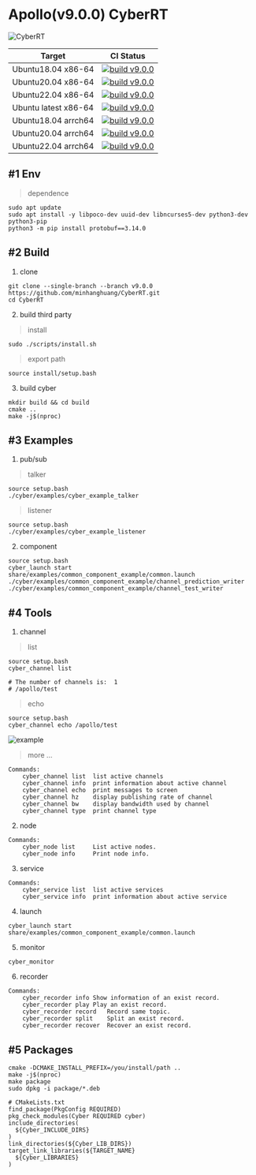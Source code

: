 # Apollo(v9.0.0) CyberRT

![CyberRT](./docs/CyberRT.gif)

| Target        |  CI Status  |
| ------------- | :-----:|
| Ubuntu18.04 x86-64   | [![build v9.0.0](https://github.com/minhanghuang/CyberRT/actions/workflows/ubuntu18-v9.0.0-build.yaml/badge.svg?branch=v9.0.0)](https://github.com/minhanghuang/CyberRT/actions/workflows/ubuntu18-v9.0.0-build.yaml) |
| Ubuntu20.04 x86-64  | [![build v9.0.0](https://github.com/minhanghuang/CyberRT/actions/workflows/ubuntu20-v9.0.0-build.yaml/badge.svg?branch=v9.0.0)](https://github.com/minhanghuang/CyberRT/actions/workflows/ubuntu20-v9.0.0-build.yaml) |
| Ubuntu22.04 x86-64  | [![build v9.0.0](https://github.com/minhanghuang/CyberRT/actions/workflows/ubuntu22-v9.0.0-build.yaml/badge.svg?branch=v9.0.0)](https://github.com/minhanghuang/CyberRT/actions/workflows/ubuntu22-v9.0.0-build.yaml) |
| Ubuntu latest x86-64  | [![build v9.0.0](https://github.com/minhanghuang/CyberRT/actions/workflows/ubuntu-latest-v9.0.0-build.yaml/badge.svg?branch=v9.0.0)](https://github.com/minhanghuang/CyberRT/actions/workflows/ubuntu-latest-v9.0.0-build.yaml) |
| Ubuntu18.04 arrch64 | [![build v9.0.0](https://github.com/minhanghuang/CyberRT/actions/workflows/ubuntu18-arrch64-v9.0.0-build.yaml/badge.svg?branch=v9.0.0)](https://github.com/minhanghuang/CyberRT/actions/workflows/ubuntu18-arrch64-v9.0.0-build.yaml) |
| Ubuntu20.04  arrch64 | [![build v9.0.0](https://github.com/minhanghuang/CyberRT/actions/workflows/ubuntu20-arrch64-v9.0.0-build.yaml/badge.svg?branch=v9.0.0)](https://github.com/minhanghuang/CyberRT/actions/workflows/ubuntu20-arrch64-v9.0.0-build.yaml) |
| Ubuntu22.04 arrch64 | [![build v9.0.0](https://github.com/minhanghuang/CyberRT/actions/workflows/ubuntu22-arrch64-v9.0.0-build.yaml/badge.svg?branch=v9.0.0)](https://github.com/minhanghuang/CyberRT/actions/workflows/ubuntu22-arrch64-v9.0.0-build.yaml) |

## #1 Env

> dependence

```shell
sudo apt update
sudo apt install -y libpoco-dev uuid-dev libncurses5-dev python3-dev python3-pip
python3 -m pip install protobuf==3.14.0
```

## #2 Build

1. clone

```shell
git clone --single-branch --branch v9.0.0 https://github.com/minhanghuang/CyberRT.git
cd CyberRT
```

2. build third party

> install

```shell
sudo ./scripts/install.sh
```

> export path

```shell
source install/setup.bash
```

3. build cyber

```shell
mkdir build && cd build
cmake ..
make -j$(nproc)
```

## #3 Examples

1. pub/sub

> talker

```shell
source setup.bash
./cyber/examples/cyber_example_talker
```
> listener

```shell
source setup.bash
./cyber/examples/cyber_example_listener
```

2. component

```shell
source setup.bash
cyber_launch start share/examples/common_component_example/common.launch
./cyber/examples/common_component_example/channel_prediction_writer
./cyber/examples/common_component_example/channel_test_writer
```

## #4 Tools

1. channel

> list

```shell
source setup.bash
cyber_channel list

# The number of channels is:  1
# /apollo/test
```

> echo
```shell
source setup.bash
cyber_channel echo /apollo/test
```
![example](docs/cyber_echo.png)

> more ...

```shell
Commands:
	cyber_channel list	list active channels
	cyber_channel info	print information about active channel
	cyber_channel echo	print messages to screen
	cyber_channel hz	display publishing rate of channel
	cyber_channel bw	display bandwidth used by channel
	cyber_channel type	print channel type
```

2. node

```shell
Commands:
	cyber_node list 	List active nodes.
	cyber_node info 	Print node info.
```

3. service

```shell
Commands:
	cyber_service list	list active services
	cyber_service info	print information about active service
```

4. launch

```shell
cyber_launch start share/examples/common_component_example/common.launch
```

5. monitor

```shell
cyber_monitor
```

6. recorder

```shell
Commands:
  	cyber_recorder info	Show information of an exist record.
	cyber_recorder play	Play an exist record.
	cyber_recorder record	Record same topic.
	cyber_recorder split	Split an exist record.
	cyber_recorder recover	Recover an exist record.
```

## #5 Packages

```shell
cmake -DCMAKE_INSTALL_PREFIX=/you/install/path ..
make -j$(nproc)
make package
sudo dpkg -i package/*.deb
```

```
# CMakeLists.txt
find_package(PkgConfig REQUIRED)
pkg_check_modules(Cyber REQUIRED cyber)
include_directories(
  ${Cyber_INCLUDE_DIRS}
)
link_directories(${Cyber_LIB_DIRS})
target_link_libraries(${TARGET_NAME}
  ${Cyber_LIBRARIES}
)
```
